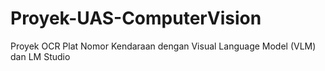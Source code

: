 # Proyek-UAS-ComputerVision
Proyek OCR Plat Nomor Kendaraan dengan Visual Language Model (VLM) dan LM Studio

